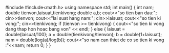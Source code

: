 #include<iostream>
#include<math.h>
  using namespace std;
  int main()
  {
  int nam;
  double tienvon,laisuat,tienkivong;
  double a,b;
  cout<<"so tien ban dau:";
  cin>>tienvon;
  cout<<"lai suat hang nam:";
  cin>>laisuat;
  cout<<"so tien ki vong:";
  cin>>tienkivong;
  if (tienvon >= tienkivong)
  {
  cout<<"so tien ki vong dang thap hon hoac bang von" << endl;
  }
  else
  {
  laisuat = double(laisuat/100);
  a = double(tienkivong/tienvon);
  b = double(1+laisuat);
  nam = double(log(a)/log(b));
  cout<<"so nam can thiet de co so tien ki vong :"<<nam;
  return 0;
  }
  }
  
